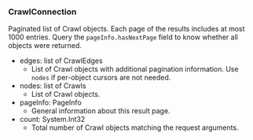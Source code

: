 ### CrawlConnection
Paginated list of Crawl objects. Each page of the results includes at most 1000 entries. Query the `pageInfo.hasNextPage` field to know whether all objects were returned.

- edges: list of CrawlEdges
  - List of Crawl objects with additional pagination information. Use `nodes` if per-object cursors are not needed.
- nodes: list of Crawls
  - List of Crawl objects.
- pageInfo: PageInfo
  - General information about this result page.
- count: System.Int32
  - Total number of Crawl objects matching the request arguments.
